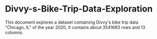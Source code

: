 # Divvy-s-Bike-Trip-Data-Exploration
This document explores a dataset containing Divvy's bike trip data "Chicago, IL" of the year 2020, It contains about 3541683 rows and 13 columns.
